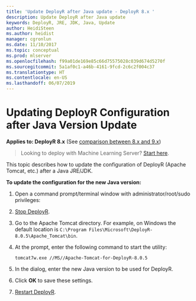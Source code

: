 ```yaml
---
title: 'Update DeployR after Java update - DeployR 8.x '
description: Update DeployR after Java update
keywords: DeployR, JRE, JDK, Java, Update
author: HeidiSteen
ms.author: heidist
manager: cgronlun
ms.date: 11/10/2017
ms.topic: conceptual
ms.prod: mlserver
ms.openlocfilehash: f99a01de169e85c66d75575028c039d674d5270f
ms.sourcegitcommit: 5a1af0c1-a46b-4161-9fcd-2c6c2f004c37
ms.translationtype: HT
ms.contentlocale: en-US
ms.lasthandoff: 06/07/2019
---
```

# <a name="updating-deployr-configuration-after-java-version-update"></a>Updating DeployR Configuration after Java Version Update

**Applies to: DeployR 8.x**   (See [comparison between 8.x and 9.x](../whats-new-in-r-server.md#8vs9))

>Looking to deploy with Machine Learning Server? [Start here](../what-is-operationalization.md).

This topic describes how to update the configuration of DeployR (Apache Tomcat, etc.) after a Java JRE/JDK.


**To update the configuration for the new Java version:**

1. Open a command prompt/terminal window with administrator/root/sudo privileges:

1. [Stop DeployR](deployr-common-administration-tasks.md#startstop).

1. Go to the Apache Tomcat directory. For example, on Windows the default location is `C:\Program Files\Microsoft\DeployR-8.0.5\Apache_Tomcat\bin`.

1. At the prompt, enter the following command to start the utility:
   ```NA
   tomcat7w.exe //MS//Apache-Tomcat-for-DeployR-8.0.5
   ```

1. In the dialog, enter the new Java version to be used for DeployR.
 
1. Click **OK** to save these settings.

1. [Restart DeployR](deployr-common-administration-tasks.md#startstop).
 

